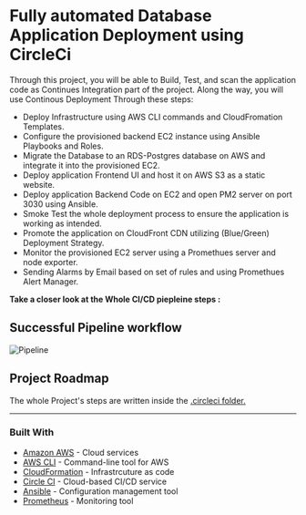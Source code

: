 # Fully automated Database Application Deployment using CircleCi

Through this project, you will be able to Build, Test, and scan the application code as Continues Integration part of the project. Along the way, you will use Continous Deployment Through these steps:

* Deploy Infrastructure using AWS CLI commands and CloudFromation Templates.
* Configure the provisioned backend EC2 instance using Ansible Playbooks and Roles.
* Migrate the Database to an RDS-Postgres database on AWS and integrate it into the provisioned EC2.
* Deploy application Frontend UI and host it on AWS S3 as a static website.
* Deploy application Backend Code on EC2 and open PM2 server on port 3030 using Ansible.
* Smoke Test the whole deployment process to ensure the application is working as intended.
* Promote the application on CloudFront CDN utilizing (Blue/Green) Deployment Strategy.
* Monitor the provisioned EC2 server using a Promethues server and node exporter.
* Sending Alarms by Email based on set of rules and using Promethues Alert Manager.

**Take a closer look at the Whole CI/CD piepleine steps :** 

## Successful Pipeline workflow

![Pipeline](https://i.imgur.com/u6RkWQI.png)

## Project Roadmap

The whole Project's steps are written inside the [.circleci folder.](/.circleci)

<HR>

### Built With

- [Amazon AWS](https://aws.amazon.com/) - Cloud services
- [AWS CLI](https://aws.amazon.com/cli/) - Command-line tool for AWS
- [CloudFormation](https://aws.amazon.com/cloudformation/) - Infrastrcuture as code
- [Circle CI](www.circleci.com) - Cloud-based CI/CD service
- [Ansible](https://www.ansible.com/) - Configuration management tool
- [Prometheus](https://prometheus.io/) - Monitoring tool
